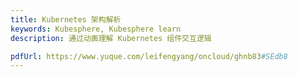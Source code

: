 ```yaml
---
title: Kubernetes 架构解析
keywords: Kubesphere, Kubesphere learn
description: 通过动画理解 Kubernetes 组件交互逻辑

pdfUrl: https://www.yuque.com/leifengyang/oncloud/ghnb83#SEdb8
---
```

